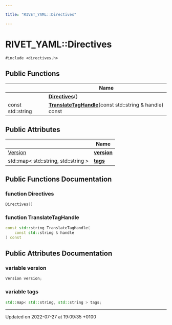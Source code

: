 ```yaml
---

title: "RIVET_YAML::Directives"

---
```


# RIVET_YAML::Directives






`#include <directives.h>`

## Public Functions

|                | Name           |
| -------------- | -------------- |
| | **[Directives](http://example.org/classes/structrivet__yaml_1_1directives/#function-directives)**() |
| const std::string | **[TranslateTagHandle](http://example.org/classes/structrivet__yaml_1_1directives/#function-translatetaghandle)**(const std::string & handle) const |

## Public Attributes

|                | Name           |
| -------------- | -------------- |
| <a href="http://example.org/classes/structrivet__yaml_1_1version/">Version</a> | **[version](http://example.org/classes/structrivet__yaml_1_1directives/#variable-version)**  |
| std::map< std::string, std::string > | **[tags](http://example.org/classes/structrivet__yaml_1_1directives/#variable-tags)**  |

## Public Functions Documentation

### function Directives

```cpp
Directives()
```


### function TranslateTagHandle

```cpp
const std::string TranslateTagHandle(
    const std::string & handle
) const
```


## Public Attributes Documentation

### variable version

```cpp
Version version;
```


### variable tags

```cpp
std::map< std::string, std::string > tags;
```


-------------------------------

Updated on 2022-07-27 at 19:09:35 +0100